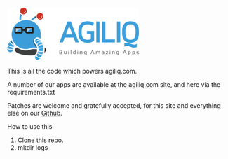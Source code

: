 ![Agiliq](https://github.com/agiliq/agiliq/raw/master/branding/logo_300.png)

This is all the code which powers agiliq.com.

A number of our apps are available at the agiliq.com site, and here via the requirements.txt

Patches are welcome and gratefully accepted, for this site and everything else on our [Github](http://github.com/agiliq).

How to use this

1. Clone this repo.
2. mkdir logs
